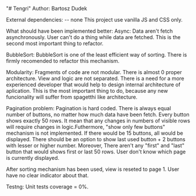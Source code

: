 "# Tengri"
Author: Bartosz Dudek

External dependencies:
-- none
This project use vanilla JS and CSS only.

What should have been implemented better:
Async:
Data aren't fetch asynchronously. User can't do a thing while data are fetched. This is the second most important thing to refactor.

BubbleSort:
BubbleSort is one of the least efficient way of sorting. There is firmly recomended to refactor this mechanism.

Modularity:
Fragments of code are not modular. There is almost 0 proper architecture. View and logic are not separated. There is a need for a more experienced developer that would help to design internal architecture of aplication. This is the most important thing to do, because any new funcionality will suffer from spagetthi like architecture.

Pagination problem:
Pagination is hard coded. There is always equal number of buttons, no matter how much data have been fetch. Every button shows exactly 50 rows. It mean that any changes in numbers of visible rows will require changes in logic.Futhermore, "show only few buttons" mechanism is not implemented. If there would be 15 buttons, all would be displayed. There should be an option to show last used button + 2 buttons with lesser or higher number. Moreover, There aren't any "first" and "last" button that would shows first or last 50 rows. User don't know which page is currently displayed.

After sorting mechanism has been used, view is reseted to page 1. User have no clear indicator about that.

Testng:
Unit tests coverage = 0%.
